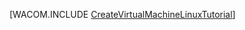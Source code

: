 <properties linkid="manage-linux-tutorial-vm-from-galllery" urlDisplayName="Criar uma máquina virtual" pageTitle="Criar uma máquina virtual que executa Linux no Azure" metaKeywords="Azure Linux vm, Linux vm" description="Saiba como capturar imagem de uma máquina virtual (VM) do Azure que executa Linux. " metaCanonical="" services="virtual-machines" documentationCenter="" title="" authors=""  solutions="" writer="kathydav" manager="jeffreyg" editor="tysonn"  />




[WACOM.INCLUDE [CreateVirtualMachineLinuxTutorial](../includes/CreateVirtualMachineLinuxTutorial.md)]

